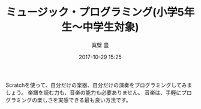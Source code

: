﻿---
title: ミュージック・プログラミング(小学5年生～中学生対象)
description: "ミュージック・プログラミング(小学5年生～中学生対象)"
date: 2017-10-29 15:25
sessionlevel: 50
author: 眞壁 豊
category: sessions
---
Scratchを使って、自分だけの楽器、自分だけの演奏をプログラミングしてみましょう。 楽譜を読む力も、音楽の能力も必要ありません。 音楽は、手軽にプログラミングの楽しさを実感できる最も良い方法です。
